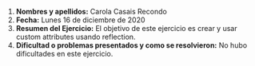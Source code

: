 1. **Nombres y apellidos:** Carola Casais Recondo
2. **Fecha:** Lunes 16 de diciembre de 2020
3. **Resumen del Ejercicio:** El objetivo de este ejercicio es crear y usar custom attributes usando reflection.
4. **Dificultad o problemas presentados y como se resolvieron:** No hubo dificultades en este ejercicio.
